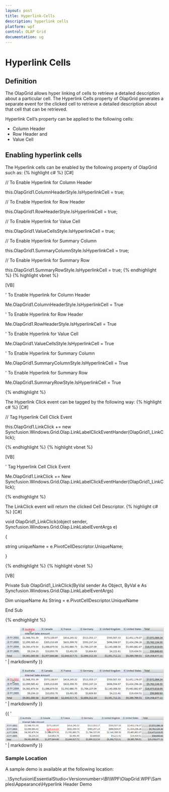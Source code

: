 ```yaml
---
layout: post
title: Hyperlink-Cells
description: hyperlink cells
platform: wpf
control: OLAP Grid
documentation: ug
---
```


# Hyperlink Cells

## Definition

The OlapGrid allows hyper linking of cells to retrieve a detailed description about a particular cell. The Hyperlink Cells property of OlapGrid generates a separate event for the clicked cell to retrieve a detailed description about that cell that can be retrieved. 

Hyperlink Cell’s property can be applied to the following cells:

* Column Header 
* Row Header and 
* Value Cell 

## Enabling hyperlink cells

The Hyperlink cells can be enabled by the following property of OlapGrid such as:
{% highlight c# %}
[C#]



// To Enable Hyperlink for Column Header

this.OlapGrid1.ColumnHeaderStyle.IsHyperlinkCell = true;

// To Enable Hyperlink for Row Header

this.OlapGrid1.RowHeaderStyle.IsHyperlinkCell = true;

// To Enable Hyperlink for Value Cell

this.OlapGrid1.ValueCellsStyle.IsHyperlinkCell = true;

// To Enable Hyperlink for Summary Column

this.OlapGrid1.SummaryColumnStyle.IsHyperlinkCell = true;

// To Enable Hyperlink for Summary Row

this.OlapGrid1.SummaryRowStyle.IsHyperlinkCell = true;
{% endhighlight  %}
{% highlight vbnet %}



[VB]



' To Enable Hyperlink for Column Header

Me.OlapGrid1.ColumnHeaderStyle.IsHyperlinkCell = True

' To Enable Hyperlink for Row Header

Me.OlapGrid1.RowHeaderStyle.IsHyperlinkCell = True

' To Enable Hyperlink for Value Cell

Me.OlapGrid1.ValueCellsStyle.IsHyperlinkCell = True

' To Enable Hyperlink for Summary Column

Me.OlapGrid1.SummaryColumnStyle.IsHyperlinkCell = True

' To Enable Hyperlink for Summary Row

Me.OlapGrid1.SummaryRowStyle.IsHyperlinkCell = True


{% endhighlight  %}


The Hyperlink Click event can be tagged by the following way:
{% highlight c# %}
[C#]



// Tag Hyperlink Cell Click Event

this.OlapGrid1.LinkClick += new Syncfusion.Windows.Grid.Olap.LinkLabelClickEventHander(OlapGrid1_LinkClick);


{% endhighlight  %}
{% highlight vbnet %}


[VB]



' Tag Hyperlink Cell Click Event

Me.OlapGrid1.LinkClick += New Syncfusion.Windows.Grid.Olap.LinkLabelClickEventHander(OlapGrid1_LinkClick);



{% endhighlight  %}

The LinkClick event will return the clicked Cell Descriptor.
{% highlight c# %}
[C#]



void OlapGrid1_LinkClick(object sender, Syncfusion.Windows.Grid.Olap.LinkLabelEventArgs e)

{

   string uniqueName = e.PivotCellDescriptor.UniqueName;   

}  



{% endhighlight  %}
{% highlight vbnet %}

[VB]



Private Sub OlapGrid1_LinkClick(ByVal sender As Object, ByVal e As Syncfusion.Windows.Grid.Olap.LinkLabelEventArgs)

Dim uniqueName As String = e.PivotCellDescriptor.UniqueName

End Sub


{% endhighlight  %}


![Grid Hyperlink Col](Hyperlink-Cells_images/Hyperlink-Cells_img1.png)' | markdownify }}



![](Hyperlink-Cells_images/Hyperlink-Cells_img2.png)' | markdownify }}



{{ '![](Hyperlink-Cells_images/Hyperlink-Cells_img3.png)' | markdownify }}



### Sample Location

A sample demo is available at the following location:

..\Syncfusion\EssentialStudio\<Versionnumber>\BI\WPF\OlapGrid.WPF\Samples\Appearance\Hyperlink Header Demo


